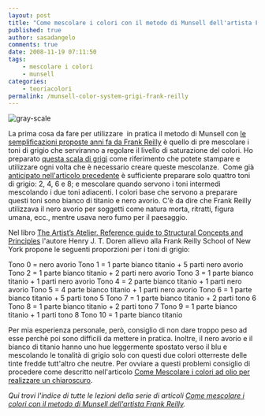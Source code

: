 ```yaml
---
layout: post
title: "Come mescolare i colori con il metodo di Munsell dell'artista Frank Reilly. La scala dei grigi di Reilly."
published: true
author: sasadangelo
comments: true
date: 2008-11-19 07:11:50
tags:
    - mescolare i colori
    - munsell
categories:
    - teoriacolori
permalink: /munsell-color-system-grigi-frank-reilly
---
```


![gray-scale](https://www.disegnoepittura.it/wp-content/uploads/gray-scale.jpg "gray-scale")

La prima cosa da fare per utilizzare  in pratica il metodo di Munsell con [le semplificazioni proposte anni fa da Frank Reilly](https://www.disegnoepittura.it/munsell-color-system-pratica/) è quello di pre mescolare i toni di grigio che serviranno a regolare il livello di saturazione del colori. Ho preparato [questa scala di grigi](https://www.disegnoepittura.it/munsell-color-system-scala-grigi/) come riferimento che potete stampare e utilizzare ogni volta che è necessario creare queste mescolanze.  Come già [anticipato nell'articolo precedente](https://www.disegnoepittura.it/munsell-color-system-pratica/) è sufficiente preparare solo quattro toni di grigio: 2, 4, 6 e 8; e mescolare quando servono i toni intermedi mescolando i due toni adiacenti. I colori base che servono a preparare questi toni sono bianco di titanio e nero avorio. C'è da dire che Frank Reilly utilizzava il nero avorio per soggetti come natura morta, ritratti, figura umana, ecc., mentre usava nero fumo per il paesaggio.

Nel libro [The Artist’s Atelier. Reference guide to Structural Concepts and Principles](https://www.disegnoepittura.it/the-artists-atelier-reference-guide-to-structural-concepts-and-principles/) l'autore Henry J. T. Doren allievo alla Frank Reilly School of New York propone le seguenti proporzioni per i toni di grigio:

Tono 0 = nero avorio Tono 1 = 1 parte bianco titanio + 5 parti nero avorio Tono 2 = 1 parte bianco titanio + 2 parti nero avorio Tono 3 = 1 parte bianco titanio + 1 parti nero avorio Tono 4 = 2 parte bianco titanio + 1 parti nero avorio Tono 5 = 4 parte bianco titanio + 1 parti nero avorio Tono 6 = 1 parte bianco titanio + 5 parti tono 5 Tono 7 = 1 parte bianco titanio + 2 parti tono 6 Tono 8 = 1 parte bianco titanio + 2 parti tono 7 Tono 9 = 1 parte bianco titanio + 1 parti tono 8 Tono 10 = 1 parte bianco titanio

Per mia esperienza personale, però, consiglio di non dare troppo peso ad esse perchè poi sono difficili da mettere in pratica. Inoltre, il nero avorio e il bianco di titanio hanno uno hue leggermente spostato verso il blu e mescolando le tonalità di grigio solo con questi due colori otterreste delle tinte fredde tutt'altro che neutre. Per ovviare a questi problemi consiglio di procedere come descritto nell'articolo [Come Mescolare i colori ad olio per realizzare un chiaroscuro](https://www.disegnoepittura.it/come-mescolare-colori-realizzare-chiaroscuro/).

_Qui trovi l'indice di tutte le lezioni della serie di articoli [Come mescolare i colori con il metodo di Munsell dell'artista Frank Reilly](https://www.disegnoepittura.it/munsell-color-system/)._
